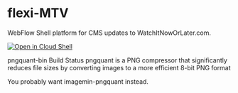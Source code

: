 # flexi-MTV

WebFlow Shell platform for CMS updates to WatchItNowOrLater.com.

[![Open in Cloud Shell](http://gstatic.com/cloudssh/images/open-btn.svg)](https://webflow.com/dashboard/login?m=WW91IGhhdmUgYmVlbiBsb2dnZWQgb3V0LiBQbGVhc2Ugc2lnbiBiYWNrIGluIHRvIGNvbnRpbnVlLg%3D%3D)




pngquant-bin Build Status
pngquant is a PNG compressor that significantly reduces file sizes by converting images to a more efficient 8-bit PNG format

You probably want imagemin-pngquant instead.
